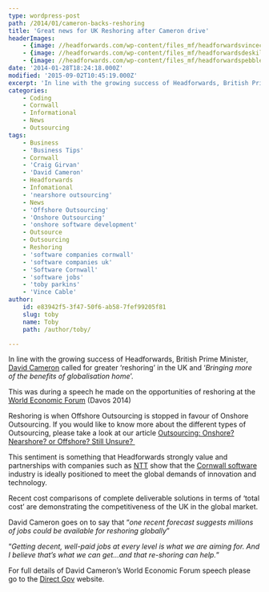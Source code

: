 ```yaml
---
type: wordpress-post
path: /2014/01/cameron-backs-reshoring
title: 'Great news for UK Reshoring after Cameron drive'
headerImages:
    - {image: //headforwards.com/wp-content/files_mf/headforwardsvincecable.jpg, text: 'Reshoring '}
    - {image: //headforwards.com/wp-content/files_mf/headforwardsdeskilovetea74.jpg, text: ""}
    - {image: //headforwards.com/wp-content/files_mf/headforwardspebblebeachsmall.jpeg, text: ""}
date: '2014-01-28T18:24:18.000Z'
modified: '2015-09-02T10:45:19.000Z'
excerpt: 'In line with the growing success of Headforwards, British Prime Minister, David Cameron called for greater ‘reshoring’ in the UK and ‘Bringing more of the benefits of globalisation home’. This was during a speech he made on the opportunities of reshoring at the World Economic Forum (Davos 2014) Reshoring is when Offshore Outsourcing is stopped …'
categories:
    - Coding
    - Cornwall
    - Informational
    - News
    - Outsourcing
tags:
    - Business
    - 'Business Tips'
    - Cornwall
    - 'Craig Girvan'
    - 'David Cameron'
    - Headforwards
    - Infomational
    - 'nearshore outsourcing'
    - News
    - 'Offshore Outsourcing'
    - 'Onshore Outsourcing'
    - 'onshore software development'
    - Outsource
    - Outsourcing
    - Reshoring
    - 'software companies cornwall'
    - 'software companies uk'
    - 'Software Cornwall'
    - 'software jobs'
    - 'toby parkins'
    - 'Vince Cable'
author:
    id: e83942f5-3f47-50f6-ab58-7fef99205f81
    slug: toby
    name: Toby
    path: /author/toby/

---
```

In line with the growing success of Headforwards, British Prime Minister, [David Cameron](https://twitter.com/David_Cameron?ref_src=twsrc%5Egoogle%7Ctwcamp%5Eserp%7Ctwgr%5Eauthor) called for greater ‘reshoring’ in the UK and ‘_Bringing more of the benefits of globalisation home_’.

This was during a speech he made on the opportunities of reshoring at the [World Economic Forum](http://www.weforum.org/) (Davos 2014)

Reshoring is when Offshore Outsourcing is stopped in favour of Onshore Outsourcing. If you would like to know more about the different types of Outsourcing, please take a look at our article [Outsourcing: Onshore? Nearshore? or Offshore? Still Unsure? ](http://www.headforwards.com/2015/07/outsourcing-onshore-nearshore-or-offshore-still-unsure/)

This sentiment is something that Headforwards strongly value and partnerships with companies such as [NTT](http://www.eu.ntt.com/en/index.html) show that the [Cornwall software](http://www.softwarecornwall.org/) industry is ideally positioned to meet the global demands of innovation and technology.

Recent cost comparisons of complete deliverable solutions in terms of ‘total cost’ are demonstrating the competitiveness of the UK in the global market.

David Cameron goes on to say that “_one recent forecast suggests millions of jobs could be available for reshoring globally_”

“_Getting decent, well-paid jobs at every level is what we are aiming for. And I believe that’s what we can get…and that re-shoring can help._”

For full details of David Cameron’s World Economic Forum speech please go to the [Direct Gov](https://www.gov.uk/government/speeches/world-economic-forum-davos-2014-speech-by-david-camero) website.
